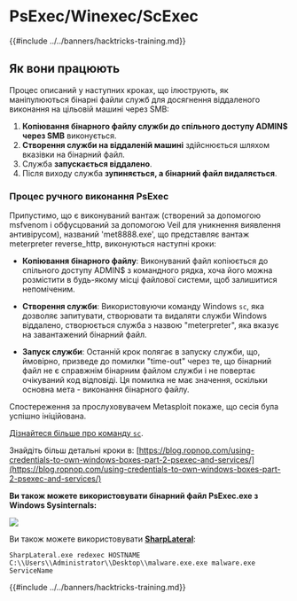 # PsExec/Winexec/ScExec

{{#include ../../banners/hacktricks-training.md}}

## Як вони працюють

Процес описаний у наступних кроках, що ілюструють, як маніпулюються бінарні файли служб для досягнення віддаленого виконання на цільовій машині через SMB:

1. **Копіювання бінарного файлу служби до спільного доступу ADMIN$ через SMB** виконується.
2. **Створення служби на віддаленій машині** здійснюється шляхом вказівки на бінарний файл.
3. Служба **запускається віддалено**.
4. Після виходу служба **зупиняється, а бінарний файл видаляється**.

### **Процес ручного виконання PsExec**

Припустимо, що є виконуваний вантаж (створений за допомогою msfvenom і обфусцований за допомогою Veil для уникнення виявлення антивірусом), названий 'met8888.exe', що представляє вантаж meterpreter reverse_http, виконуються наступні кроки:

- **Копіювання бінарного файлу**: Виконуваний файл копіюється до спільного доступу ADMIN$ з командного рядка, хоча його можна розмістити в будь-якому місці файлової системи, щоб залишитися непоміченим.

- **Створення служби**: Використовуючи команду Windows `sc`, яка дозволяє запитувати, створювати та видаляти служби Windows віддалено, створюється служба з назвою "meterpreter", яка вказує на завантажений бінарний файл.

- **Запуск служби**: Останній крок полягає в запуску служби, що, ймовірно, призведе до помилки "time-out" через те, що бінарний файл не є справжнім бінарним файлом служби і не повертає очікуваний код відповіді. Ця помилка не має значення, оскільки основна мета - виконання бінарного файлу.

Спостереження за прослуховувачем Metasploit покаже, що сесія була успішно ініційована.

[Дізнайтеся більше про команду `sc`](https://technet.microsoft.com/en-us/library/bb490995.aspx).

Знайдіть більш детальні кроки в: [https://blog.ropnop.com/using-credentials-to-own-windows-boxes-part-2-psexec-and-services/](https://blog.ropnop.com/using-credentials-to-own-windows-boxes-part-2-psexec-and-services/)

**Ви також можете використовувати бінарний файл PsExec.exe з Windows Sysinternals:**

![](<../../images/image (165).png>)

Ви також можете використовувати [**SharpLateral**](https://github.com/mertdas/SharpLateral):
```
SharpLateral.exe redexec HOSTNAME C:\\Users\\Administrator\\Desktop\\malware.exe.exe malware.exe ServiceName
```
{{#include ../../banners/hacktricks-training.md}}
